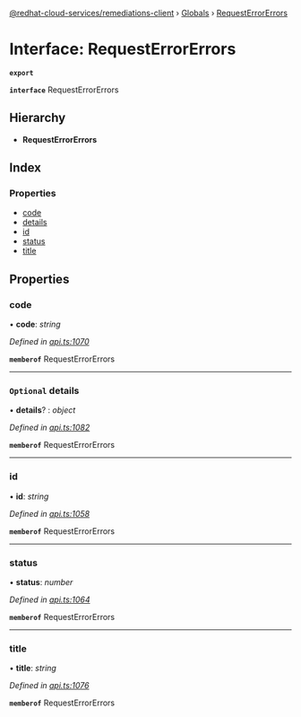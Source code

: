 [@redhat-cloud-services/remediations-client](../README.md) › [Globals](../globals.md) › [RequestErrorErrors](requesterrorerrors.md)

# Interface: RequestErrorErrors

**`export`** 

**`interface`** RequestErrorErrors

## Hierarchy

* **RequestErrorErrors**

## Index

### Properties

* [code](requesterrorerrors.md#code)
* [details](requesterrorerrors.md#optional-details)
* [id](requesterrorerrors.md#id)
* [status](requesterrorerrors.md#status)
* [title](requesterrorerrors.md#title)

## Properties

###  code

• **code**: *string*

*Defined in [api.ts:1070](https://github.com/RedHatInsights/javascript-clients/blob/master/packages/remediations/api.ts#L1070)*

**`memberof`** RequestErrorErrors

___

### `Optional` details

• **details**? : *object*

*Defined in [api.ts:1082](https://github.com/RedHatInsights/javascript-clients/blob/master/packages/remediations/api.ts#L1082)*

**`memberof`** RequestErrorErrors

___

###  id

• **id**: *string*

*Defined in [api.ts:1058](https://github.com/RedHatInsights/javascript-clients/blob/master/packages/remediations/api.ts#L1058)*

**`memberof`** RequestErrorErrors

___

###  status

• **status**: *number*

*Defined in [api.ts:1064](https://github.com/RedHatInsights/javascript-clients/blob/master/packages/remediations/api.ts#L1064)*

**`memberof`** RequestErrorErrors

___

###  title

• **title**: *string*

*Defined in [api.ts:1076](https://github.com/RedHatInsights/javascript-clients/blob/master/packages/remediations/api.ts#L1076)*

**`memberof`** RequestErrorErrors
